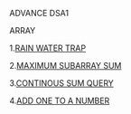 ADVANCE DSA1



ARRAY

1.[RAIN WATER TRAP](https://www.scaler.com/academy/mentee-dashboard/class/34465/assignment/problems/47/?navref=cl_pb_nv_tb)

2.[MAXIMUM SUBARRAY SUM](https://www.scaler.com/academy/mentee-dashboard/class/34465/assignment/problems/440/?navref=cl_pb_nv_tb)

3.[CONTINOUS SUM QUERY](https://www.scaler.com/academy/mentee-dashboard/class/34465/assignment/problems/440/?navref=cl_pb_nv_tb)

4.[ADD ONE TO A NUMBER](https://www.scaler.com/academy/mentee-dashboard/class/34465/homework/problems/66/?navref=cl_pb_nv_tb)

